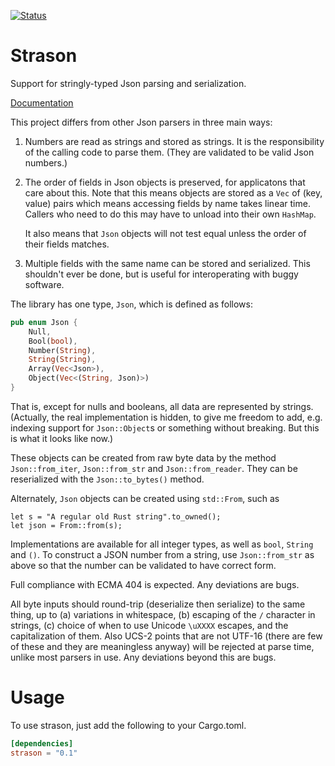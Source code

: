 [![Status](https://travis-ci.org/apoelstra/strason.png?branch=master)](https://travis-ci.org/apoelstra/strason)

# Strason

Support for stringly-typed Json parsing and serialization.

[Documentation](https://www.wpsoftware.net/rustdoc/strason/)

This project differs from other Json parsers in three main ways:

1. Numbers are read as strings and stored as strings. It is the responsibility
   of the calling code to parse them. (They are validated to be valid Json
   numbers.)

2. The order of fields in Json objects is preserved, for applicatons that care
   about this. Note that this means objects are stored as a `Vec` of (key, value)
   pairs which means accessing fields by name takes linear time. Callers who
   need to do this may have to unload into their own `HashMap`.

   It also means that `Json` objects will not test equal unless the order of their
   fields matches.

3. Multiple fields with the same name can be stored and serialized. This shouldn't
   ever be done, but is useful for interoperating with buggy software.

The library has one type, `Json`, which is defined as follows:
```rust
pub enum Json {
    Null,
    Bool(bool),
    Number(String),
    String(String),
    Array(Vec<Json>),
    Object(Vec<(String, Json)>)
}
```
That is, except for nulls and booleans, all data are represented by strings.
(Actually, the real implementation is hidden, to give me freedom to add, e.g.
indexing support for `Json::Object`s or something without breaking. But this
is what it looks like now.)

These objects can be created from raw byte data by the method
`Json::from_iter`, `Json::from_str` and `Json::from_reader`. They can
be reserialized with the `Json::to_bytes()` method.

Alternately, `Json` objects can be created using `std::From`, such as
```
let s = "A regular old Rust string".to_owned();
let json = From::from(s);
```
Implementations are available for all integer types, as well as `bool`, `String`
and `()`. To construct a JSON number from a string, use `Json::from_str` as
above so that the number can be validated to have correct form.

Full compliance with ECMA 404 is expected. Any deviations are bugs.

All byte inputs should round-trip (deserialize then serialize) to the same
thing, up to (a) variations in whitespace, (b) escaping of the `/` character
in strings, (c) choice of when to use Unicode `\uXXXX` escapes, and the
capitalization of them. Also UCS-2 points that are not UTF-16 (there are few
of these and they are meaningless anyway) will be rejected at parse time,
unlike most parsers in use. Any deviations beyond this are bugs.

# Usage

To use strason, just add the following to your Cargo.toml.

```toml
[dependencies]
strason = "0.1"
```

